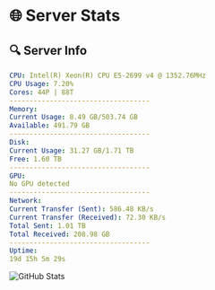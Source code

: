 # 🌐 Server Stats
## 🔍 Server Info
```yaml
CPU: Intel(R) Xeon(R) CPU E5-2699 v4 @ 1352.76MHz
CPU Usage: 7.20%
Cores: 44P | 88T
-----------------------------------
Memory:
Current Usage: 8.49 GB/503.74 GB
Available: 491.79 GB
-----------------------------------
Disk:
Current Usage: 31.27 GB/1.71 TB
Free: 1.60 TB
-----------------------------------
GPU:
No GPU detected
-----------------------------------
Network:
Current Transfer (Sent): 586.48 KB/s
Current Transfer (Received): 72.30 KB/s
Total Sent: 1.01 TB
Total Received: 208.98 GB
-----------------------------------
Uptime:
19d 15h 5m 29s
```
![GitHub Stats](https://img.shields.io/badge/Updated-2025-05-09_08:14:17-blue)